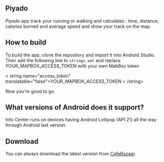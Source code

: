 ## Piyado

*Piyado*  app track your running or walking and calculates : time, distance, calories burned and average speed and show your track on the map.

## How to build
To build the app, clone the repository and import it into Android Studio. Then add the following line to `strings.xml` and replace YOUR_MAPBOX_ACCESS_TOKEN with your own MabBox token 

< string name="access_token" translatable="false">YOUR_MAPBOX_ACCESS_TOKEN < /string>

Now you're good to go.

## What versions of Android does it support?
Info Center runs on devices having Android Lollipop (API 21) all the way through Android last version.

## Download
You can always download the latest version from [CafeBazaar](https://cafebazaar.ir/app/com.amirdaryabak.runningapp).
